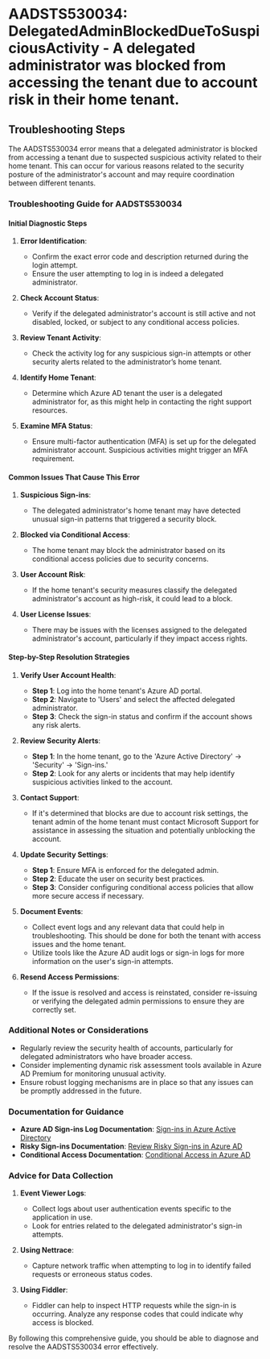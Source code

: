 
# AADSTS530034: DelegatedAdminBlockedDueToSuspiciousActivity - A delegated administrator was blocked from accessing the tenant due to account risk in their home tenant.


## Troubleshooting Steps
The AADSTS530034 error means that a delegated administrator is blocked from accessing a tenant due to suspected suspicious activity related to their home tenant. This can occur for various reasons related to the security posture of the administrator's account and may require coordination between different tenants.

### Troubleshooting Guide for AADSTS530034

#### Initial Diagnostic Steps

1. **Error Identification**:
   - Confirm the exact error code and description returned during the login attempt.
   - Ensure the user attempting to log in is indeed a delegated administrator.

2. **Check Account Status**:
   - Verify if the delegated administrator's account is still active and not disabled, locked, or subject to any conditional access policies.

3. **Review Tenant Activity**:
   - Check the activity log for any suspicious sign-in attempts or other security alerts related to the administrator’s home tenant.

4. **Identify Home Tenant**:
   - Determine which Azure AD tenant the user is a delegated administrator for, as this might help in contacting the right support resources.

5. **Examine MFA Status**:
   - Ensure multi-factor authentication (MFA) is set up for the delegated administrator account. Suspicious activities might trigger an MFA requirement.

#### Common Issues That Cause This Error

1. **Suspicious Sign-ins**: 
   - The delegated administrator's home tenant may have detected unusual sign-in patterns that triggered a security block.

2. **Blocked via Conditional Access**:
   - The home tenant may block the administrator based on its conditional access policies due to security concerns.

3. **User Account Risk**: 
   - If the home tenant's security measures classify the delegated administrator's account as high-risk, it could lead to a block.

4. **User License Issues**:
   - There may be issues with the licenses assigned to the delegated administrator's account, particularly if they impact access rights.

#### Step-by-Step Resolution Strategies

1. **Verify User Account Health**:
   - **Step 1**: Log into the home tenant's Azure AD portal.
   - **Step 2**: Navigate to 'Users' and select the affected delegated administrator.
   - **Step 3**: Check the sign-in status and confirm if the account shows any risk alerts.

2. **Review Security Alerts**:
   - **Step 1**: In the home tenant, go to the 'Azure Active Directory' -> 'Security' -> 'Sign-ins.'
   - **Step 2**: Look for any alerts or incidents that may help identify suspicious activities linked to the account.

3. **Contact Support**:
   - If it's determined that blocks are due to account risk settings, the tenant admin of the home tenant must contact Microsoft Support for assistance in assessing the situation and potentially unblocking the account.

4. **Update Security Settings**:
   - **Step 1**: Ensure MFA is enforced for the delegated admin.
   - **Step 2**: Educate the user on security best practices.
   - **Step 3**: Consider configuring conditional access policies that allow more secure access if necessary.

5. **Document Events**:
   - Collect event logs and any relevant data that could help in troubleshooting. This should be done for both the tenant with access issues and the home tenant.
   - Utilize tools like the Azure AD audit logs or sign-in logs for more information on the user's sign-in attempts.

6. **Resend Access Permissions**:
   - If the issue is resolved and access is reinstated, consider re-issuing or verifying the delegated admin permissions to ensure they are correctly set.

### Additional Notes or Considerations

- Regularly review the security health of accounts, particularly for delegated administrators who have broader access.
- Consider implementing dynamic risk assessment tools available in Azure AD Premium for monitoring unusual activity.
- Ensure robust logging mechanisms are in place so that any issues can be promptly addressed in the future.

### Documentation for Guidance

- **Azure AD Sign-ins Log Documentation**: [Sign-ins in Azure Active Directory](https://docs.microsoft.com/en-us/azure/active-directory/reports-monitoring/concept-sign-ins)
- **Risky Sign-ins Documentation**: [Review Risky Sign-ins in Azure AD](https://docs.microsoft.com/en-us/azure/active-directory/reports-monitoring/concept-risky-sign-ins)
- **Conditional Access Documentation**: [Conditional Access in Azure AD](https://docs.microsoft.com/en-us/azure/active-directory/conditional-access/overview)

### Advice for Data Collection

1. **Event Viewer Logs**:
   - Collect logs about user authentication events specific to the application in use.
   - Look for entries related to the delegated administrator's sign-in attempts.

2. **Using Nettrace**:
   - Capture network traffic when attempting to log in to identify failed requests or erroneous status codes.

3. **Using Fiddler**:
   - Fiddler can help to inspect HTTP requests while the sign-in is occurring. Analyze any response codes that could indicate why access is blocked.

By following this comprehensive guide, you should be able to diagnose and resolve the AADSTS530034 error effectively.